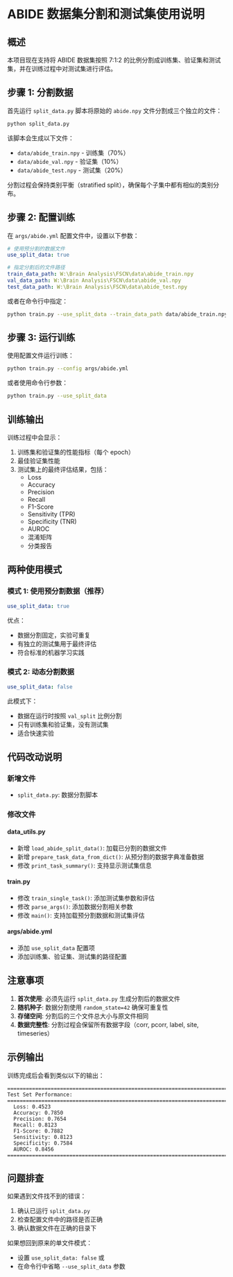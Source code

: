 # ABIDE 数据集分割和测试集使用说明

## 概述

本项目现在支持将 ABIDE 数据集按照 7:1:2 的比例分割成训练集、验证集和测试集，并在训练过程中对测试集进行评估。

## 步骤 1: 分割数据

首先运行 `split_data.py` 脚本将原始的 `abide.npy` 文件分割成三个独立的文件：

```bash
python split_data.py
```

该脚本会生成以下文件：
- `data/abide_train.npy` - 训练集（70%）
- `data/abide_val.npy` - 验证集（10%）
- `data/abide_test.npy` - 测试集（20%）

分割过程会保持类别平衡（stratified split），确保每个子集中都有相似的类别分布。

## 步骤 2: 配置训练

在 `args/abide.yml` 配置文件中，设置以下参数：

```yaml
# 使用预分割的数据文件
use_split_data: true

# 指定分割后的文件路径
train_data_path: W:\Brain Analysis\FSCN\data\abide_train.npy
val_data_path: W:\Brain Analysis\FSCN\data\abide_val.npy
test_data_path: W:\Brain Analysis\FSCN\data\abide_test.npy
```

或者在命令行中指定：

```bash
python train.py --use_split_data --train_data_path data/abide_train.npy --val_data_path data/abide_val.npy --test_data_path data/abide_test.npy
```

## 步骤 3: 运行训练

使用配置文件运行训练：

```bash
python train.py --config args/abide.yml
```

或者使用命令行参数：

```bash
python train.py --use_split_data
```

## 训练输出

训练过程中会显示：
1. 训练集和验证集的性能指标（每个 epoch）
2. 最佳验证集性能
3. 测试集上的最终评估结果，包括：
   - Loss
   - Accuracy
   - Precision
   - Recall
   - F1-Score
   - Sensitivity (TPR)
   - Specificity (TNR)
   - AUROC
   - 混淆矩阵
   - 分类报告

## 两种使用模式

### 模式 1: 使用预分割数据（推荐）

```yaml
use_split_data: true
```

优点：
- 数据分割固定，实验可重复
- 有独立的测试集用于最终评估
- 符合标准的机器学习实践

### 模式 2: 动态分割数据

```yaml
use_split_data: false
```

此模式下：
- 数据在运行时按照 `val_split` 比例分割
- 只有训练集和验证集，没有测试集
- 适合快速实验

## 代码改动说明

### 新增文件
- `split_data.py`: 数据分割脚本

### 修改文件

#### data_utils.py
- 新增 `load_abide_split_data()`: 加载已分割的数据文件
- 新增 `prepare_task_data_from_dict()`: 从预分割的数据字典准备数据
- 修改 `print_task_summary()`: 支持显示测试集信息

#### train.py
- 修改 `train_single_task()`: 添加测试集参数和评估
- 修改 `parse_args()`: 添加数据分割相关参数
- 修改 `main()`: 支持加载预分割数据和测试集评估

#### args/abide.yml
- 添加 `use_split_data` 配置项
- 添加训练集、验证集、测试集的路径配置

## 注意事项

1. **首次使用**: 必须先运行 `split_data.py` 生成分割后的数据文件
2. **随机种子**: 数据分割使用 `random_state=42` 确保可重复性
3. **存储空间**: 分割后的三个文件总大小与原文件相同
4. **数据完整性**: 分割过程会保留所有数据字段（corr, pcorr, label, site, timeseries）

## 示例输出

训练完成后会看到类似以下的输出：

```
================================================================================
Test Set Performance:
================================================================================
  Loss: 0.4523
  Accuracy: 0.7850
  Precision: 0.7654
  Recall: 0.8123
  F1-Score: 0.7882
  Sensitivity: 0.8123
  Specificity: 0.7584
  AUROC: 0.8456
================================================================================
```

## 问题排查

如果遇到文件找不到的错误：
1. 确认已运行 `split_data.py`
2. 检查配置文件中的路径是否正确
3. 确认数据文件在正确的目录下

如果想回到原来的单文件模式：
- 设置 `use_split_data: false` 或
- 在命令行中省略 `--use_split_data` 参数

